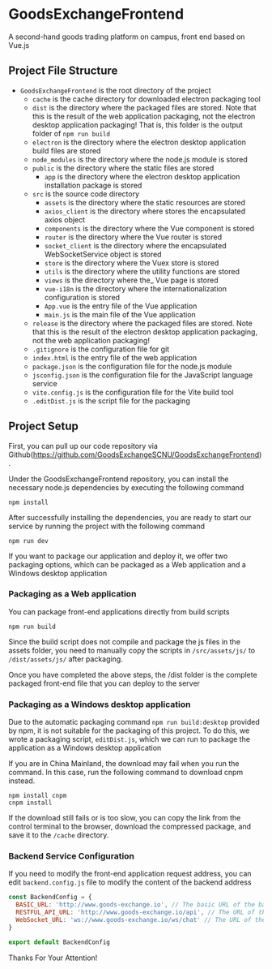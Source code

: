# GoodsExchangeFrontend
 A second-hand goods trading platform on campus, front end based on Vue.js
## Project File Structure
- `GoodsExchangeFrontend` is the root directory of the project
  - `cache` is the cache directory for downloaded electron packaging tool
  - `dist` is the directory where the packaged files are stored. Note that this is the result of the web application packaging, not the electron desktop application packaging! That is, this folder is the output folder of `npm run build`
  - `electron` is the directory where the electron desktop application build files are stored
  - `node_modules` is the directory where the node.js module is stored
  - `public` is the directory where the static files are stored
    - `app` is the directory where the electron desktop application installation package is stored
  - `src` is the source code directory
    - `assets` is the directory where the static resources are stored
    - `axios_client` is the directory where stores the encapsulated axios object
    - `components` is the directory where the Vue component is stored
    - `router` is the directory where the Vue router is stored
    - `socket_client` is the directory where the encapsulated WebSocketService object is stored
    - `store` is the directory where the Vuex store is stored
    - `utils` is the directory where the utility functions are stored
    - `views` is the directory where the_ Vue page is stored
    - `vue-i18n` is the directory where the internationalization configuration is stored
    - `App.vue` is the entry file of the Vue application
    - `main.js` is the main file of the Vue application
  - `release` is the directory where the packaged files are stored. Note that this is the result of the electron desktop application packaging, not the web application packaging!
  - `.gitignore` is the configuration file for git
  - `index.html` is the entry file of the web application
  - `package.json` is the configuration file for the node.js module
  - `jsconfig.json` is the configuration file for the JavaScript language service
  - `vite.config.js` is the configuration file for the Vite build tool
  - `.editDist.js` is the script file for the packaging
## Project Setup
First, you can pull up our code repository via Github(https://github.com/GoodsExchangeSCNU/GoodsExchangeFrontend).

Under the GoodsExchangeFrontend repository, you can install the necessary node.js dependencies by executing the following command
``` 
npm install
```

After successfully installing the dependencies, you are ready to start our service by running the project with the following command
```
npm run dev
```

If you want to package our application and deploy it, we offer two packaging options, which can be packaged as a Web application and a Windows desktop application 
### Packaging as a Web application
   You can package front-end applications directly from build scripts
```
npm run build
```
Since the build script does not compile and package the js files in the assets folder, you need to manually copy the scripts in `/src/assets/js/` to `/dist/assets/js/` after packaging.

Once you have completed the above steps, the /dist folder is the complete packaged front-end file that you can deploy to the server

### Packaging as a Windows desktop application

Due to the automatic packaging command `npm run build:desktop` provided by npm, it is not suitable for the packaging of this project. To do this, we wrote a packaging script, `editDist.js`, which we can run to package the application as a Windows desktop application

If you are in China Mainland, the download may fail when you run the command. In this case, run the following command to download cnpm instead.
```
npm install cnpm
cnpm install
```
If the download still fails or is too slow, you can copy the link from the control terminal to the browser, download the compressed package, and save it to the `/cache` directory.

### Backend Service Configuration

If you need to modify the front-end application request address, you can edit `backend.config.js` file to modify the content of the backend address
```javascript
const BackendConfig = {
  BASIC_URL: 'http://www.goods-exchange.io', // The basic URL of the backend service
  RESTFUL_API_URL: 'http://www.goods-exchange.io/api', // The URL of the RESTful API
  WebSocket_URL: 'ws://www.goods-exchange.io/ws/chat' // The URL of the WebSocket service
}

export default BackendConfig
```

Thanks For Your Attention!